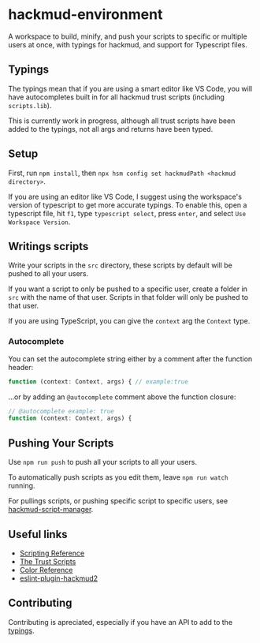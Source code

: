 # hackmud-environment
A workspace to build, minify, and push your scripts to specific or multiple users at once, with typings for hackmud, and support for Typescript files.

## Typings
The typings mean that if you are using a smart editor like VS Code, you will have autocompletes built in for all hackmud trust scripts (including `scripts.lib`).

This is currently work in progress, although all trust scripts have been added to the typings, not all args and returns have been typed.

## Setup
First, run `npm install`, then `npx hsm config set hackmudPath <hackmud directory>`.

If you are using an editor like VS Code, I suggest using the workspace's version of typescript to get more accurate typings.
To enable this, open a typescript file, hit `f1`, type `typescript select`, press `enter`, and select `Use Workspace Version`.

## Writings scripts
Write your scripts in the `src` directory, these scripts by default will be pushed to all your users.

If you want a script to only be pushed to a specific user, create a folder in `src` with the name of that user.
Scripts in that folder will only be pushed to that user.

If you are using TypeScript, you can give the `context` arg the `Context` type.

### Autocomplete
You can set the autocomplete string either by a comment after the function header:
```ts
function (context: Context, args) { // example:true
```

...or by adding an `@autocomplete` comment above the function closure:
```ts
// @autocomplete example: true
function (context: Context, args) {
```

## Pushing Your Scripts
Use `npm run push` to push all your scripts to all your users.

To automatically push scripts as you edit them, leave `npm run watch` running.

For pullings scripts, or pushing specific script to specific users, see [hackmud-script-manager](https://github.com/samualtnorman/hackmud-script-manager).

## Useful links
- [Scripting Reference](https://hackmud.com/forums/general_discussion/scripting_reference)
- [The Trust Scripts](https://hackmud.com/forums/new_players/the_trust_scripts___documentation_for__scripts_trust__scripts)
- [Color Reference](https://hackmud.com/forums/general_discussion/color_reference)
- [eslint-plugin-hackmud2](https://www.npmjs.com/package/eslint-plugin-hackmud2)

## Contributing
Contributing is apreciated, especially if you have an API to add to the [typings](index.d.ts).
